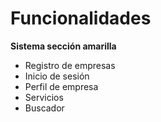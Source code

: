 # Funcionalidades
**Sistema sección amarilla**

- Registro de empresas
- Inicio de sesión
- Perfil de empresa
- Servicios
- Buscador

